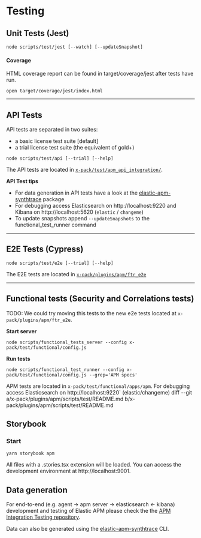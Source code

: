# Testing

## Unit Tests (Jest)

```
node scripts/test/jest [--watch] [--updateSnapshot]
```

#### Coverage

HTML coverage report can be found in target/coverage/jest after tests have run.

```
open target/coverage/jest/index.html
```

---

## API Tests

API tests are separated in two suites:

- a basic license test suite [default]
- a trial license test suite (the equivalent of gold+)

```
node scripts/test/api [--trial] [--help]
```

The API tests are located in [`x-pack/test/apm_api_integration/`](/x-pack/test/apm_api_integration/).

**API Test tips**

- For data generation in API tests have a look at the [elastic-apm-synthtrace](../../../../packages/elastic-apm-synthtrace/README.md) package
- For debugging access Elasticsearch on http://localhost:9220 and Kibana on http://localhost:5620 (`elastic` / `changeme`)
- To update snapshots append `--updateSnapshots` to the functional_test_runner command

---

## E2E Tests (Cypress)

```
node scripts/test/e2e [--trial] [--help]
```

The E2E tests are located in [`x-pack/plugins/apm/ftr_e2e`](../ftr_e2e)

---

## Functional tests (Security and Correlations tests)

TODO: We could try moving this tests to the new e2e tests located at `x-pack/plugins/apm/ftr_e2e`.

**Start server**

```
node scripts/functional_tests_server --config x-pack/test/functional/config.js
```

**Run tests**

```
node scripts/functional_test_runner --config x-pack/test/functional/config.js --grep='APM specs'
```

APM tests are located in `x-pack/test/functional/apps/apm`.
For debugging access Elasticsearch on http://localhost:9220` (elastic/changeme)
diff --git a/x-pack/plugins/apm/scripts/test/README.md b/x-pack/plugins/apm/scripts/test/README.md

## Storybook

### Start

```
yarn storybook apm
```

All files with a .stories.tsx extension will be loaded. You can access the development environment at http://localhost:9001.

## Data generation

For end-to-end (e.g. agent -> apm server -> elasticsearch <- kibana) development and testing of Elastic APM please check the the [APM Integration Testing repository](https://github.com/elastic/apm-integration-testing).

Data can also be generated using the [elastic-apm-synthtrace](../../../../packages/elastic-apm-synthtrace/README.md) CLI.

